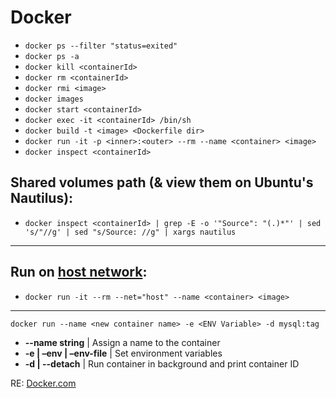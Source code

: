 

# Docker

+ `docker ps --filter "status=exited"`
+ `docker ps -a`
+ `docker kill <containerId>`
+ `docker rm <containerId>`
+ `docker rmi <image>`
+ `docker images`
+ `docker start <containerId>`
+ `docker exec -it <containerId> /bin/sh`
+ `docker build -t <image> <Dockerfile dir>`
+ `docker run -it -p <inner>:<outer> --rm --name <container> <image>`
+ `docker inspect <containerId>`

## Shared volumes path (& view them on Ubuntu's Nautilus):
+ `docker inspect <containerId> | grep -E -o '"Source": "(.)*"' | sed 's/"//g' | sed "s/Source: //g" | xargs nautilus`

-----


## Run on [host network](https://docs.docker.com/engine/reference/run/#network-host):
+ `docker run -it --rm --net="host" --name <container> <image>`


----

`docker run --name <new container name> -e <ENV Variable> -d mysql:tag`
+ **--name string** | Assign a name to the container
+ **-e | –env | –env-file** | Set environment variables
+ **-d | --detach**  | Run container in background and print container ID


RE: [Docker.com](https://docs.docker.com/engine/reference/commandline/run/)
